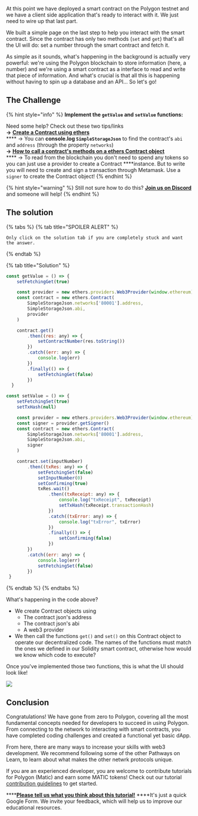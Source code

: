 At this point we have deployed a smart contract on the Polygon testnet and we have a client side application that's ready to interact with it. We just need to wire up that last part.

We built a simple page on the last step to help you interact with the smart contract. Since the contract has only two methods \(`set` and `get`\) that's all the UI will do: set a number through the smart contract and fetch it.

As simple as it sounds, what's happening in the background is actually very powerful: we're using the Polygon blockchain to store information \(here, a number\) and we're using a smart contract as a interface to read and write that piece of information. And what's crucial is that all this is happening without having to spin up a database and an API... So let's go!

## The Challenge

{% hint style="info" %}
**Implement the `getValue` and `setValue` functions:**  
  
Need some help? Check out these two tips/links  
    **→**  [**Create a Contract using ethers**](https://docs.ethers.io/v5/api/contract/contract/#Contract--creating)  
****    →  You can **console.log `SimpleStorageJson`** to find the contract's `abi` and `address` \(through the property `networks`\)  
    **→**  [**How to call a contract's methods on a ethers Contract object**](https://docs.ethers.io/v5/api/contract/contract/#Contract-functionsCall)  
****    →  To read from the blockchain you don't need to spend any tokens so you can just use a provider to create a Contract ****instance. But to write you will need to create and sign a transaction through Metamask. Use a `signer` to create the Contract object!
{% endhint %}

{% hint style="warning" %}
Still not sure how to do this? [**Join us on Discord**](https://discord.gg/fszyM7K) and someone will help!
{% endhint %}

## The solution

{% tabs %}
{% tab title="SPOILER ALERT" %}
```text
Only click on the solution tab if you are completely stuck and want the answer.
```
{% endtab %}

{% tab title="Solution" %}
```javascript
const getValue = () => {
	setFetchingGet(true)

	const provider = new ethers.providers.Web3Provider(window.ethereum)
	const contract = new ethers.Contract(
		SimpleStorageJson.networks['80001'].address,
		SimpleStorageJson.abi,
		provider
	)

	contract.get()
		.then((res: any) => {
			setContractNumber(res.toString())
		})
		.catch((err: any) => {
			console.log(err)
		})
		.finally(() => {
			setFetchingGet(false)
		})
  }

const setValue = () => {
	setFetchingSet(true)
	setTxHash(null)

	const provider = new ethers.providers.Web3Provider(window.ethereum)
	const signer = provider.getSigner()
	const contract = new ethers.Contract(
		SimpleStorageJson.networks['80001'].address,
		SimpleStorageJson.abi,
		signer
	)

	contract.set(inputNumber)
		.then((txRes: any) => {
			setFetchingSet(false)
			setInputNumber(0)
			setConfirming(true)
			txRes.wait()
				.then((txReceipt: any) => {
					console.log("txReceipt", txReceipt)
					setTxHash(txReceipt.transactionHash)
				})
				.catch((txError: any) => {
					console.log("txError", txError)
				})
				.finally(() => {
					setConfirming(false)
				})
		})
		.catch((err: any) => {
			console.log(err)
			setFetchingSet(false)
		})
 }
```
{% endtab %}
{% endtabs %}

What's happening in the code above?

* We create Contract objects using
  * The contract json's address
  * The contract json's abi
  * A web3 provider
* We then call the functions `get()`  and `set()` on this Contract object to operate our decentralized code. The names of the functions must match the ones we defined in our Solidity smart contract, otherwise how would we know which code to execute? 

Once you've implemented those two functions, this is what the UI should look like!

![](../../../.gitbook/assets/screen-shot-2021-07-28-at-1.10.23-pm.png)

## Conclusion

Congratulations! We have gone from zero to Polygon, covering all the most fundamental concepts needed for developers to succeed in using Polygon. From connecting to the network to interacting with smart contracts, you have completed coding challenges and created a functional yet basic dApp.   
  
From here, there are many ways to increase your skills with web3 development. We recommend following some of the other Pathways on Learn, to learn about what makes the other netwrk protocols unique.

If you are an experienced developer, you are welcome to contribute tutorials for Polygon \(Matic\) and earn some MATIC tokens! Check out our tutorial [contribution guidelines](../../../other/tutorial-guidelines/) to get started.

\*\*\*\*[**Please tell us what you think about this tutorial!**](https://docs.google.com/forms/d/e/1FAIpQLSc9taxobvDSdXprMEFhCXgfcwS_oA-lu-nbQdYEW6c57Ie6qg/viewform?usp=sf_link) ****It's just a quick Google Form. We invite your feedback, which will help us to improve our educational resources.

